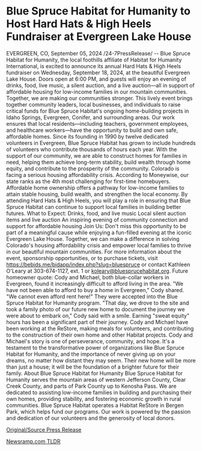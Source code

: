 # Blue Spruce Habitat for Humanity to Host Hard Hats & High Heels Fundraiser at Evergreen Lake House

EVERGREEN, CO, September 05, 2024 /24-7PressRelease/ -- Blue Spruce Habitat for Humanity, the local foothills affiliate of Habitat for Humanity International, is excited to announce its annual Hard Hats & High Heels fundraiser on Wednesday, September 18, 2024, at the beautiful Evergreen Lake House. Doors open at 6:00 PM, and guests will enjoy an evening of drinks, food, live music, a silent auction, and a live auction—all in support of affordable housing for low-income families in our mountain communities. Together, we are making our communities stronger.   This lively event brings together community leaders, local businesses, and individuals to raise critical funds for Blue Spruce Habitat's ongoing home-building projects in Idaho Springs, Evergreen, Conifer, and surrounding areas. Our work ensures that local residents—including teachers, government employees, and healthcare workers—have the opportunity to build and own safe, affordable homes.  Since its founding in 1990 by twelve dedicated volunteers in Evergreen, Blue Spruce Habitat has grown to include hundreds of volunteers who contribute thousands of hours each year. With the support of our community, we are able to construct homes for families in need, helping them achieve long-term stability, build wealth through home equity, and contribute to the prosperity of the community.  Colorado is facing a serious housing affordability crisis. According to Moneywise, our state ranks as the 4th most challenging for first-time homebuyers. Affordable home ownership offers a pathway for low-income families to attain stable housing, build wealth, and strengthen the local economy. By attending Hard Hats & High Heels, you will play a role in ensuring that Blue Spruce Habitat can continue to support local families in building better futures.  What to Expect: Drinks, food, and live music Local silent auction items and live auction An inspiring evening of community connection and support for affordable housing  Join Us: Don't miss this opportunity to be part of a meaningful cause while enjoying a fun-filled evening at the iconic Evergreen Lake House. Together, we can make a difference in solving Colorado's housing affordability crisis and empower local families to thrive in our beautiful mountain communities.   For more information about the event, sponsorship opportunities, or to purchase tickets, visit https://bebids.me/bidapp/index.php?slug=bluespruce or contact Kathleen O'Leary at 303-674-1127, ext. 1 or koleary@bluesprucehabitat.org.  Future homeowner quote: Cody and Michael, both blue-collar workers in Evergreen, found it increasingly difficult to afford living in the area. "We have not been able to afford to buy a home in Evergreen," Cody shared. "We cannot even afford rent here!" They were accepted into the Blue Spruce Habitat for Humanity program. "That day, we drove to the site and took a family photo of our future new home to document the journey we were about to embark on," Cody said with a smile. Earning "sweat equity" hours has been a significant part of their journey. Cody and Michael have been working at the ReStore, making meals for volunteers, and contributing to the construction of their own home and other Habitat projects. Cody and Michael's story is one of perseverance, community, and hope. It's a testament to the transformative power of organizations like Blue Spruce Habitat for Humanity, and the importance of never giving up on your dreams, no matter how distant they may seem. Their new home will be more than just a house; it will be the foundation of a brighter future for their family.  About Blue Spruce Habitat for Humanity Blue Spruce Habitat for Humanity serves the mountain areas of western Jefferson County, Clear Creek County, and parts of Park County up to Kenosha Pass. We are dedicated to assisting low-income families in building and purchasing their own homes, providing stability, and fostering economic growth in rural communities. Blue Spruce Habitat operates a Habitat ReStore in Bergen Park, which helps fund our programs. Our work is powered by the passion and dedication of our volunteers and the generosity of local donors. 

[Original/Source Press Release](https://www.24-7pressrelease.com/press-release/514047/blue-spruce-habitat-for-humanity-to-host-hard-hats-high-heels-fundraiser-at-evergreen-lake-house) 

[Newsramp.com TLDR](https://newsramp.com/None) 